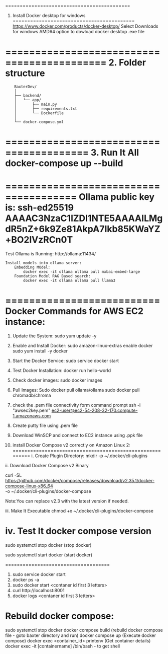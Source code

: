 ===========================================
1. Install Docker desktop for windows
==========================================
    https://www.docker.com/products/docker-desktop/ 
        Select Downloads for windows AMD64 option to dowload docker desktop .exe file

=========================================== 
2. Folder structure
=========================================== 

        BaxterDev/
        │
        ├── backend/
        │   └── app/
        │       ├── main.py
        │       ├── requirements.txt
        │       └── Dockerfile
        │
        └── docker-compose.yml
========================================
3. Run It All
    docker-compose up --build
=========================================

======================================
Ollama public key is: 
    ssh-ed25519 AAAAC3NzaC1lZDI1NTE5AAAAILMgdR5nZ+6k9Ze81AkpA7Ikb85KWaYZ+BO2lVzRCn0T
======================================
Test Ollama is Running:
        http://ollama:11434/

    Install models into ollama server:
        Embedding MOdel:
            docker exec -it ollama ollama pull mxbai-embed-large
        Foundation Model RAG Based search:
            docker exec -it ollama ollama pull llama3



==========================
Docker Commands for AWS EC2 instance:
==========================
1. Update the System:
sudo yum update -y

2. Enable and Install Docker:
sudo amazon-linux-extras enable docker
sudo yum install -y docker


3. Start the Docker Service:
sudo service docker start

4. Test Docker Installation:
docker run hello-world

5. Check docker images:
sudo docker images

6. Pull Images:
Sudo docker pull ollama/ollama
sudo docker pull chromadb/chroma

7. check the .pem file connectivity form command prompt
ssh -i "awsec2key.pem" ec2-user@ec2-54-208-32-170.compute-1.amazonaws.com

8. Create putty file using .pem file

9. Download WinSCP and connect to EC2 instance using .ppk file

10. install Docker Compose v2 correctly on Amazon Linux 2:
=========================================================
i. Create Plugin Directory:
mkdir -p ~/.docker/cli-plugins

ii. Download Docker Compose v2 Binary

curl -SL https://github.com/docker/compose/releases/download/v2.35.1/docker-compose-linux-x86_64 \
-o ~/.docker/cli-plugins/docker-compose

Note:You can replace v2.3 with the latest version if needed.

iii. Make It Executable
chmod +x ~/.docker/cli-plugins/docker-compose

iv. Test It
 docker compose version
=================================================================
sudo systemctl stop docker (stop docker)

sudo systemctl start docker (start docker)

====================================
1. sudo service docker start
2. docker ps -a
3. sudo docker start <contaner id first 3 letters>
4. curl http://localhost:8001
5. docker logs <contaner id first 3 letters>

Rebuild docker compose:
===========================
sudo systemctl stop docker
docker compose build (rebuild docker compose file - goto baxter directory and run)
docker compose up (Execute docker compose)
docker exec <container_id> printenv (Get container details)
docker exec -it [containername] /bin/bash - to get shell

